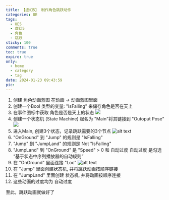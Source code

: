 ```yaml
---
title: 【虚幻5】 制作角色跳跃动作
categories: UE
tags:
  - UE5
  - 虚幻5
  - 角色
  - 跳跃
sticky: 100
comments: true
toc: true
expire: true
only:
  - home
  - category
  - tag
date: 2024-01-23 09:43:59
pic:
---
```


1. 创建 角色动画蓝图
  在动画 -> 动画蓝图里面
2. 创建一个Bool 类型的变量: "IsFalling" 来储存角色是否在天上
3. 在事件图标中获取 角色是否是天上的状态
  ![](https://mod.3dmgame.com/static/upload/mod/202402/MOD65cac32124f39.png@webp)
4. 创建一个状态机 (State Machine) 起名为 "Main"将其链接到 "Outoput Pose"
  ![](https://mod.3dmgame.com/static/upload/mod/202402/MOD65cac3943e04a.png@webp)
5. 进入Main, 创建3个状态，记录跳跃需要的3个节点 
  ![alt text](https://mod.3dmgame.com/static/upload/mod/202402/MOD65cac406221a5.png@webp)
6. "OnGround" 到 "Jump" 的规则是 "IsFalling"
7. "Jump" 到 "JumpLand" 的规则是 Not "IsFalling"
8. "JumpLand" 到 "OnGround" 是 "Speed" > 0 和 自动过度
  自动过度 是勾选 “基于状态中序列播放器的自动规则” 
9. 在 "OnGround" 里面连接 "Loc" 
  ![alt text](https://mod.3dmgame.com/static/upload/mod/202402/MOD65cac559f316c.png@webp)
10. 在 "Jump" 里面创建状态机, 并将跳跃动画按顺序链接
11. 在 "JumpLand" 里面创建 状态机, 并将动画按顺序连接
12. 这些动画的过度均为 自动过度


至此，跳跃动画就做好了